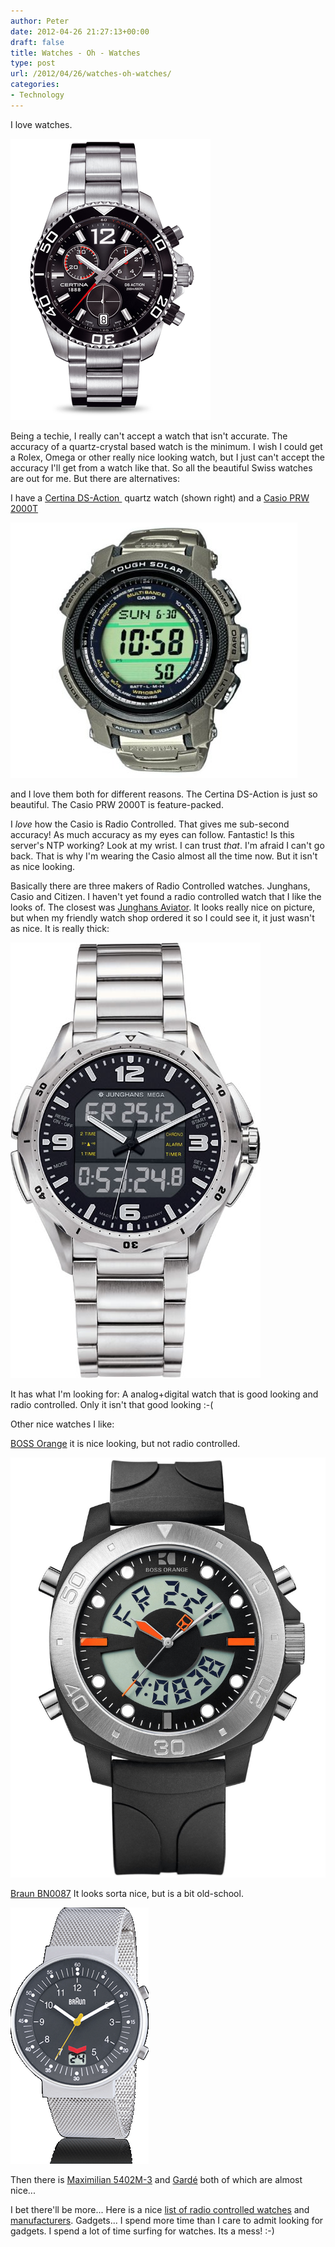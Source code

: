 ```yaml
---
author: Peter
date: 2012-04-26 21:27:13+00:00
draft: false
title: Watches - Oh - Watches
type: post
url: /2012/04/26/watches-oh-watches/
categories:
- Technology
---
```


I love watches.

![](certina1.png)

Being a techie, I really can't accept a watch that isn't accurate. The accuracy of a quartz-crystal based watch is the minimum. I wish I could get a Rolex, Omega or other really nice looking watch, but I just can't accept the accuracy I'll get from a watch like that. So all the beautiful Swiss watches are out for me. But there are alternatives:

<!-- more -->

I have a [Certina DS-Action ](http://www.certina.com/Collection/Gent-Quartz-Collection/DS-Action.aspx?m=1) quartz watch (shown right) and a [Casio PRW 2000T](https://www.google.com/search?hl=en&safe=off&client=ubuntu&hs=FsW&channel=fs&q=prw+2000t&bav=on.2,or.r_gc.r_pw.r_cp.r_qf.,cf.osb&biw=1421&bih=867&um=1&ie=UTF-8&tbm=isch&source=og&sa=N&tab=wi&ei=KbaZT7PzG8n64QTouunEBg)

![](Casio-PRW-2000T1.png)

and I love them both for different reasons. The Certina DS-Action is just so beautiful. The Casio PRW 2000T is feature-packed.

I _love_ how the Casio is Radio Controlled. That gives me sub-second accuracy! As much accuracy as my eyes can follow. Fantastic! Is this server's NTP working? Look at my wrist. I can trust _that_. I'm afraid I can't go back. That is why I'm wearing the Casio almost all the time now. But it isn't as nice looking.

Basically there are three makers of Radio Controlled watches. Junghans, Casio and Citizen. I haven't yet found a radio controlled watch that I like the looks of. The closest was [Junghans Aviator](http://www.junghansradiocontrolledwatches.co.uk/product/72/?PHPSESSID=6c721bcc17bf6045d3f398c26472ef45). It looks really nice on picture, but when my friendly watch shop ordered it so I could see it, it just wasn't as nice. It is really thick:

![](JUNGHANS-Aviator-Chronograph-056-4700.jpg)

It has what I'm looking for: A analog+digital watch that is good looking and radio controlled. Only it isn't that good looking :-(

Other nice watches I like:

[BOSS Orange](http://www.bosswatches.co.uk/p-314-boss-orange-watch-1512678.aspx) it is nice looking, but not radio controlled.

![](boss-orange.jpg)


[Braun BN0087](http://www.braun-clocks.com/watch/BN0087) It looks sorta nice, but is a bit old-school.

![](Braun-BN0087.png)

Then there is [Maximilian 5402M-3](http://www.amazon.com/Maximilian-Controlled-Digital-Chronograph-5402M-3/dp/B0046K6G7G/ref=sr_1_6?s=watches&ie=UTF8&qid=1335476595&sr=1-6) and [Gardé](http://de3.netpure.de/cgi-bin/baseportal.pl?htx=/ruhla/uhr02_detail&katalognr==200003) both of which are almost nice...

I bet there'll be more... Here is a nice [list of radio controlled watches](http://www.atomic-clock.org.uk/watches/radio-controlled-watches.php) and [manufacturers](http://forums.watchuseek.com/f2/only-casio-citizen-makes-radio-controlled-watches-596958.html#post4366144). Gadgets... I spend more time than I care to admit looking for gadgets. I spend a lot of time surfing for watches. Its a mess! :-)
